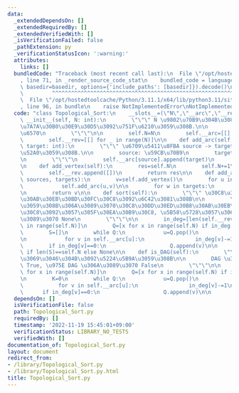 ```yaml
---
data:
  _extendedDependsOn: []
  _extendedRequiredBy: []
  _extendedVerifiedWith: []
  _isVerificationFailed: false
  _pathExtension: py
  _verificationStatusIcon: ':warning:'
  attributes:
    links: []
  bundledCode: "Traceback (most recent call last):\n  File \"/opt/hostedtoolcache/Python/3.11.1/x64/lib/python3.11/site-packages/onlinejudge_verify/documentation/build.py\"\
    , line 71, in _render_source_code_stat\n    bundled_code = language.bundle(stat.path,\
    \ basedir=basedir, options={'include_paths': [basedir]}).decode()\n          \
    \         ^^^^^^^^^^^^^^^^^^^^^^^^^^^^^^^^^^^^^^^^^^^^^^^^^^^^^^^^^^^^^^^^^^^^^^^^^^^^^^^^^\n\
    \  File \"/opt/hostedtoolcache/Python/3.11.1/x64/lib/python3.11/site-packages/onlinejudge_verify/languages/python.py\"\
    , line 96, in bundle\n    raise NotImplementedError\nNotImplementedError\n"
  code: "class Topological_Sort:\n    __slots__=(\"N\",\"__arc\",\"__rev\")\n    def\
    \ __init__(self, N: int):\n        \"\"\" N \u9802\u70B9\u304B\u3089\u306A\u308B\
    \u7A7A\u30B0\u30E9\u30D5\u3092\u751F\u6210\u3059\u308B.\n\n        N: \u9802\u70B9\
    \u6570\n        \"\"\"\n\n        self.N=N\n        self.__arc=[[] for _ in  range(N)]\n\
    \        self.__rev=[[] for _ in range(N)]\n\n    def add_arc(self, source: int,\
    \ target: int):\n        \"\"\" \u6709\u5411\u8FBA source -> target \u3092\u8FFD\
    \u52A0\u3059\u308B.\n\n        source: \u59CB\u70B9\n        target: \u7D42\u70B9\
    \n        \"\"\"\n        self.__arc[source].append(target)\n        self.__rev[target].append(source)\n\
    \n    def add_vertex(self):\n        res=self.N\n        self.N+=1\n        self.__arc.append([])\n\
    \        self.__rev.append([])\n        return res\n\n    def add_arc_multiple(self,\
    \ sources, targets):\n        v=self.add_vertex()\n        for u in sources:\n\
    \            self.add_arc(u,v)\n\n        for w in targets:\n            self.add_arc(v,w)\n\
    \n        return v\n\n    def sort(self):\n        \"\"\" \u30C8\u30DD\u30ED\u30B8\
    \u30AB\u30EB\u30BD\u30FC\u30C8\u3092\u6C42\u3081\u308B\n\n        \u5B58\u5728\
    \u3059\u308B\u306A\u3089\u3070\u30C8\u30DD\u30ED\u30B8\u30AB\u30EB\u30BD\u30FC\
    \u30C8\u3092\u3057\u305F\u30EA\u30B9\u30C8, \u5B58\u5728\u3057\u306A\u3044\u306A\
    \u3089\u3070 None\n        \"\"\"\n\n        in_deg=[len(self.__rev[x]) for x\
    \ in range(self.N)]\n        Q=[x for x in range(self.N) if in_deg[x]==0]\n\n\
    \        S=[]\n        while Q:\n            u=Q.pop()\n            S.append(u)\n\
    \n            for v in self.__arc[u]:\n                in_deg[v]-=1\n        \
    \        if in_deg[v]==0:\n                    Q.append(v)\n\n        return S\
    \ if len(S)==self.N else None\n\n    def is_DAG(self):\n        \"\"\" DAG \u304C\
    \u3069\u3046\u304B\u3092\u5224\u5B9A\u3059\u308B\n\n        DAG \u306A\u3089\u3070\
    \ True, \u975E DAG \u306A\u3089\u3070 False\n        \"\"\"\n\n        in_deg=[len(self.__rev[x])\
    \ for x in range(self.N)]\n        Q=[x for x in range(self.N) if in_deg[x]==0]\n\
    \n        K=0\n        while Q:\n            u=Q.pop()\n            K+=1\n\n \
    \           for v in self.__arc[u]:\n                in_deg[v]-=1\n          \
    \      if in_deg[v]==0:\n                    Q.append(v)\n\n        return K==self.N\n"
  dependsOn: []
  isVerificationFile: false
  path: Topological_Sort.py
  requiredBy: []
  timestamp: '2022-11-19 15:45:01+09:00'
  verificationStatus: LIBRARY_NO_TESTS
  verifiedWith: []
documentation_of: Topological_Sort.py
layout: document
redirect_from:
- /library/Topological_Sort.py
- /library/Topological_Sort.py.html
title: Topological_Sort.py
---
```

